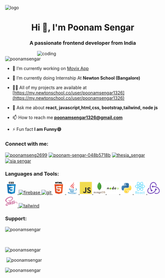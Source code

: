 ![logo](https://github.com/poonamsengar/poonamsengar/blob/main/Full%20Stack%20Web-Development.gif)

<h1 align="center">Hi 👋, I'm Poonam Sengar</h1>
<h3 align="center">A passionate frontend developer from India</h3>
<img align="right" alt="coding" width="400" src="https://repository-images.githubusercontent.com/462900780/0a10af70-6cbf-46df-9071-0ff586a3b1d6" />
<p align="left"> <img src="https://komarev.com/ghpvc/?username=poonamsengar&label=Profile%20views&color=0e75b6&style=flat" alt="poonamsengar" /> </p>

- 🔭 I’m currently working on [Movix App](https://64a45197836d5f0088793798--chic-kitten-f59837.netlify.app/)

- 🌱 I’m currently doing Internship At  **Newton School (Bangalore)**

- 👨‍💻 All of my projects are available at [https://my.newtonschool.co/user/poonamsengar1326](https://my.newtonschool.co/user/poonamsengar1326)

- 💬 Ask me about **react, javascript,html,css, bootstrap,tailwind, node js**

- 📫 How to reach me **poonamsengar1326@gmail.com**

- ⚡ Fun fact **I am Funny😄**

<h3 align="left">Connect with me:</h3>
<p align="left">
<a href="https://twitter.com/poonamseng2699" target="blank"><img align="center" src="https://raw.githubusercontent.com/rahuldkjain/github-profile-readme-generator/master/src/images/icons/Social/twitter.svg" alt="poonamseng2699" height="30" width="40" /></a>
<a href="https://linkedin.com/in/poonam-sengar-048b5718b" target="blank"><img align="center" src="https://raw.githubusercontent.com/rahuldkjain/github-profile-readme-generator/master/src/images/icons/Social/linked-in-alt.svg" alt="poonam-sengar-048b5718b" height="30" width="40" /></a>
<a href="https://instagram.com/thesia_sengar" target="blank"><img align="center" src="https://raw.githubusercontent.com/rahuldkjain/github-profile-readme-generator/master/src/images/icons/Social/instagram.svg" alt="thesia_sengar" height="30" width="40" /></a>
<a href="https://www.youtube.com/c/sia sengar" target="blank"><img align="center" src="https://raw.githubusercontent.com/rahuldkjain/github-profile-readme-generator/master/src/images/icons/Social/youtube.svg" alt="sia sengar" height="30" width="40" /></a>
</p>

<h3 align="left">Languages and Tools:</h3>
<p align="left"> <a href="https://www.w3schools.com/css/" target="_blank" rel="noreferrer"> <img src="https://raw.githubusercontent.com/devicons/devicon/master/icons/css3/css3-original-wordmark.svg" alt="css3" width="40" height="40"/> </a> <a href="https://firebase.google.com/" target="_blank" rel="noreferrer"> <img src="https://www.vectorlogo.zone/logos/firebase/firebase-icon.svg" alt="firebase" width="40" height="40"/> </a> <a href="https://git-scm.com/" target="_blank" rel="noreferrer"> <img src="https://www.vectorlogo.zone/logos/git-scm/git-scm-icon.svg" alt="git" width="40" height="40"/> </a> <a href="https://www.w3.org/html/" target="_blank" rel="noreferrer"> <img src="https://raw.githubusercontent.com/devicons/devicon/master/icons/html5/html5-original-wordmark.svg" alt="html5" width="40" height="40"/> </a> <a href="https://www.java.com" target="_blank" rel="noreferrer"> <img src="https://raw.githubusercontent.com/devicons/devicon/master/icons/java/java-original.svg" alt="java" width="40" height="40"/> </a> <a href="https://developer.mozilla.org/en-US/docs/Web/JavaScript" target="_blank" rel="noreferrer"> <img src="https://raw.githubusercontent.com/devicons/devicon/master/icons/javascript/javascript-original.svg" alt="javascript" width="40" height="40"/> </a> <a href="https://www.mongodb.com/" target="_blank" rel="noreferrer"> <img src="https://raw.githubusercontent.com/devicons/devicon/master/icons/mongodb/mongodb-original-wordmark.svg" alt="mongodb" width="40" height="40"/> </a> <a href="https://nodejs.org" target="_blank" rel="noreferrer"> <img src="https://raw.githubusercontent.com/devicons/devicon/master/icons/nodejs/nodejs-original-wordmark.svg" alt="nodejs" width="40" height="40"/> </a> <a href="https://www.python.org" target="_blank" rel="noreferrer"> <img src="https://raw.githubusercontent.com/devicons/devicon/master/icons/python/python-original.svg" alt="python" width="40" height="40"/> </a> <a href="https://reactjs.org/" target="_blank" rel="noreferrer"> <img src="https://raw.githubusercontent.com/devicons/devicon/master/icons/react/react-original-wordmark.svg" alt="react" width="40" height="40"/> </a> <a href="https://redux.js.org" target="_blank" rel="noreferrer"> <img src="https://raw.githubusercontent.com/devicons/devicon/master/icons/redux/redux-original.svg" alt="redux" width="40" height="40"/> </a> <a href="https://sass-lang.com" target="_blank" rel="noreferrer"> <img src="https://raw.githubusercontent.com/devicons/devicon/master/icons/sass/sass-original.svg" alt="sass" width="40" height="40"/> </a> <a href="https://tailwindcss.com/" target="_blank" rel="noreferrer"> <img src="https://www.vectorlogo.zone/logos/tailwindcss/tailwindcss-icon.svg" alt="tailwind" width="40" height="40"/> </a> </p>

<h3 align="left">Support:</h3>
<p><a href="https://www.buymeacoffee.com/poonamsengar"> <img align="left" src="https://cdn.buymeacoffee.com/buttons/v2/default-yellow.png" height="50" width="210" alt="poonamsengar" /></a></p><br><br><br>

<p><img align="center" src="https://github-readme-stats.vercel.app/api/top-langs?username=poonamsengar&show_icons=true&locale=en&layout=compact" alt="poonamsengar"/></p>

<p>&nbsp;<img align="center" src="https://github-readme-stats.vercel.app/api?username=poonamsengar&show_icons=true&locale=en" alt="poonamsengar" /></p>

<p><img align="center" src="https://github-readme-streak-stats.herokuapp.com/?user=poonamsengar&" alt="poonamsengar" /></p>
